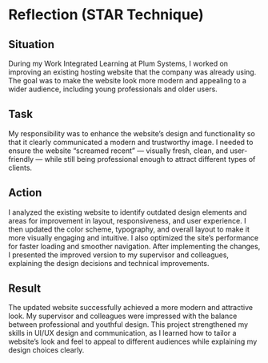 # Reflection (STAR Technique)

## Situation
During my Work Integrated Learning at Plum Systems, I worked on improving an existing hosting website that the company was already using. The goal was to make the website look more modern and appealing to a wider audience, including young professionals and older users.

## Task
My responsibility was to enhance the website’s design and functionality so that it clearly communicated a modern and trustworthy image. I needed to ensure the website “screamed recent” — visually fresh, clean, and user-friendly — while still being professional enough to attract different types of clients.

## Action
I analyzed the existing website to identify outdated design elements and areas for improvement in layout, responsiveness, and user experience. I then updated the color scheme, typography, and overall layout to make it more visually engaging and intuitive. I also optimized the site’s performance for faster loading and smoother navigation. After implementing the changes, I presented the improved version to my supervisor and colleagues, explaining the design decisions and technical improvements.

## Result
The updated website successfully achieved a more modern and attractive look. My supervisor and colleagues were impressed with the balance between professional and youthful design. This project strengthened my skills in UI/UX design and communication, as I learned how to tailor a website’s look and feel to appeal to different audiences while explaining my design choices clearly.

